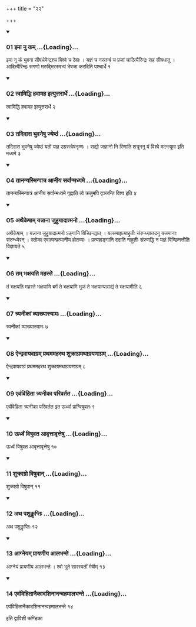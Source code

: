 +++
title = "२२"

+++

<div class="js_include" includetitle="true" newlevelforh1="3" unfilled="" url="/vedAH_yajuH/taittirIyam/sUtram/ApastambaH/shrautam/vishvAsa-prastutiH/21/22/01_imA_nu_kam.md">
<details open><summary><h3>01 इमा नु कम् ...{Loading}...</h3></summary>

इमा नु कं भुवना सीषधेमेन्द्रश्च विश्वे च देवाः । यज्ञं च नस्तन्वं च प्रजां चादित्यैरिन्द्रः सह सीषधातु । आदित्यैरिन्द्रः सगणो मरुद्भिरस्मभ्यं भेषजा करदिति पश्चार्धे १
</details>
</div>

<div class="js_include collapsed" newlevelforh1="4" title="सर्वाष् टीकाः" url="/vedAH_yajuH/taittirIyam/sUtram/ApastambaH/shrautam/sarvASh_TIkAH/21/22/01_imA_nu_kam.md"> </div>



<div class="js_include collapsed" newlevelforh1="4" title="मूलम्" url="/vedAH_yajuH/taittirIyam/sUtram/ApastambaH/shrautam/mUlam/21/22/01_imA_nu_kam.md"> </div>


<div class="js_include" includetitle="true" newlevelforh1="3" unfilled="" url="/vedAH_yajuH/taittirIyam/sUtram/ApastambaH/shrautam/vishvAsa-prastutiH/21/22/02_tvAmiddhi_havAmaha_ityuttarArdhe.md">
<details open><summary><h3>02 त्वामिद्धि हवामह इत्युत्तरार्धे ...{Loading}...</h3></summary>

त्वामिद्धि हवामह इत्युत्तरार्धे २
</details>
</div>

<div class="js_include collapsed" newlevelforh1="4" title="सर्वाष् टीकाः" url="/vedAH_yajuH/taittirIyam/sUtram/ApastambaH/shrautam/sarvASh_TIkAH/21/22/02_tvAmiddhi_havAmaha_ityuttarArdhe.md"> </div>



<div class="js_include collapsed" newlevelforh1="4" title="मूलम्" url="/vedAH_yajuH/taittirIyam/sUtram/ApastambaH/shrautam/mUlam/21/22/02_tvAmiddhi_havAmaha_ityuttarArdhe.md"> </div>


<div class="js_include" includetitle="true" newlevelforh1="3" unfilled="" url="/vedAH_yajuH/taittirIyam/sUtram/ApastambaH/shrautam/vishvAsa-prastutiH/21/22/03_tadidAsa_bhuvaneShu_jyeShThaM.md">
<details open><summary><h3>03 तदिदास भुवनेषु ज्येष्ठं ...{Loading}...</h3></summary>

तदिदास भुवनेषु ज्येष्ठं यतो यज्ञ उग्रस्त्वेषनृम्णः । सद्यो जज्ञानो नि रिणाति शत्रूननु यं विश्वे मदन्त्यूमा इति मध्यमे ३
</details>
</div>

<div class="js_include collapsed" newlevelforh1="4" title="सर्वाष् टीकाः" url="/vedAH_yajuH/taittirIyam/sUtram/ApastambaH/shrautam/sarvASh_TIkAH/21/22/03_tadidAsa_bhuvaneShu_jyeShThaM.md"> </div>



<div class="js_include collapsed" newlevelforh1="4" title="मूलम्" url="/vedAH_yajuH/taittirIyam/sUtram/ApastambaH/shrautam/mUlam/21/22/03_tadidAsa_bhuvaneShu_jyeShThaM.md"> </div>


<div class="js_include" includetitle="true" newlevelforh1="3" unfilled="" url="/vedAH_yajuH/taittirIyam/sUtram/ApastambaH/shrautam/vishvAsa-prastutiH/21/22/04_tAnanyasminpAtra_AnIya_sarvAnmadhyame.md">
<details open><summary><h3>04 तानन्यस्मिन्पात्र आनीय सर्वान्मध्यमे ...{Loading}...</h3></summary>

तानन्यस्मिन्पात्र आनीय सर्वान्मध्यमे गृह्णाति त्वे क्रतुमपि वृञ्जन्ति विश्व इति ४
</details>
</div>

<div class="js_include collapsed" newlevelforh1="4" title="सर्वाष् टीकाः" url="/vedAH_yajuH/taittirIyam/sUtram/ApastambaH/shrautam/sarvASh_TIkAH/21/22/04_tAnanyasminpAtra_AnIya_sarvAnmadhyame.md"> </div>



<div class="js_include collapsed" newlevelforh1="4" title="मूलम्" url="/vedAH_yajuH/taittirIyam/sUtram/ApastambaH/shrautam/mUlam/21/22/04_tAnanyasminpAtra_AnIya_sarvAnmadhyame.md"> </div>


<div class="js_include" includetitle="true" newlevelforh1="3" unfilled="" url="/vedAH_yajuH/taittirIyam/sUtram/ApastambaH/shrautam/vishvAsa-prastutiH/21/22/05_athaikeShAm_yannAnA_juhuyAdAtmano.md">
<details open><summary><h3>05 अथैकेषाम् यन्नाना जुहुयादात्मनो ...{Loading}...</h3></summary>

अथैकेषाम् । यन्नाना जुहुयादात्मनो ऽङ्गानि विच्छिन्द्यात् । यत्समाहृत्याहुतीः संरुन्ध्यात्तदनु यजमानाः संरुन्ध्येरन् । स्तोका एवात्मन्प्रत्यानीय होतव्याः । प्रत्यहाङ्गानि ददाति नाहुतीः संरुणद्धि न यज्ञं विच्छिनत्तीति विज्ञायते ५
</details>
</div>

<div class="js_include collapsed" newlevelforh1="4" title="सर्वाष् टीकाः" url="/vedAH_yajuH/taittirIyam/sUtram/ApastambaH/shrautam/sarvASh_TIkAH/21/22/05_athaikeShAm_yannAnA_juhuyAdAtmano.md"> </div>



<div class="js_include collapsed" newlevelforh1="4" title="मूलम्" url="/vedAH_yajuH/taittirIyam/sUtram/ApastambaH/shrautam/mUlam/21/22/05_athaikeShAm_yannAnA_juhuyAdAtmano.md"> </div>


<div class="js_include" includetitle="true" newlevelforh1="3" unfilled="" url="/vedAH_yajuH/taittirIyam/sUtram/ApastambaH/shrautam/vishvAsa-prastutiH/21/22/06_tam_bhaxayati_mahaste.md">
<details open><summary><h3>06 तम् भक्षयति महस्ते ...{Loading}...</h3></summary>

तं भक्षयति महस्ते भक्षयामि बर्गं ते भक्षयामि भुजं ते भक्षयाम्यन्नाद्यं ते भक्षयामीति ६
</details>
</div>

<div class="js_include collapsed" newlevelforh1="4" title="सर्वाष् टीकाः" url="/vedAH_yajuH/taittirIyam/sUtram/ApastambaH/shrautam/sarvASh_TIkAH/21/22/06_tam_bhaxayati_mahaste.md"> </div>



<div class="js_include collapsed" newlevelforh1="4" title="मूलम्" url="/vedAH_yajuH/taittirIyam/sUtram/ApastambaH/shrautam/mUlam/21/22/06_tam_bhaxayati_mahaste.md"> </div>


<div class="js_include" includetitle="true" newlevelforh1="3" unfilled="" url="/vedAH_yajuH/taittirIyam/sUtram/ApastambaH/shrautam/vishvAsa-prastutiH/21/22/07_tryanIkAM_vyAkhyAsyAmaH.md">
<details open><summary><h3>07 त्र्यनीकां व्याख्यास्यामः ...{Loading}...</h3></summary>

त्र्यनीकां व्याख्यास्यामः ७
</details>
</div>

<div class="js_include collapsed" newlevelforh1="4" title="सर्वाष् टीकाः" url="/vedAH_yajuH/taittirIyam/sUtram/ApastambaH/shrautam/sarvASh_TIkAH/21/22/07_tryanIkAM_vyAkhyAsyAmaH.md"> </div>



<div class="js_include collapsed" newlevelforh1="4" title="मूलम्" url="/vedAH_yajuH/taittirIyam/sUtram/ApastambaH/shrautam/mUlam/21/22/07_tryanIkAM_vyAkhyAsyAmaH.md"> </div>


<div class="js_include" includetitle="true" newlevelforh1="3" unfilled="" url="/vedAH_yajuH/taittirIyam/sUtram/ApastambaH/shrautam/vishvAsa-prastutiH/21/22/08_aindravAyavAgram_prathamamaharatha_shukrAgramathAgrayaNAgram.md">
<details open><summary><h3>08 ऐन्द्रवायवाग्रम् प्रथममहरथ शुक्राग्रमथाग्रयणाग्रम् ...{Loading}...</h3></summary>

ऐन्द्रवायवाग्रं प्रथममहरथ शुक्राग्रमथाग्रयणाग्रम् ८
</details>
</div>

<div class="js_include collapsed" newlevelforh1="4" title="सर्वाष् टीकाः" url="/vedAH_yajuH/taittirIyam/sUtram/ApastambaH/shrautam/sarvASh_TIkAH/21/22/08_aindravAyavAgram_prathamamaharatha_shukrAgramathAgrayaNAgram.md"> </div>



<div class="js_include collapsed" newlevelforh1="4" title="मूलम्" url="/vedAH_yajuH/taittirIyam/sUtram/ApastambaH/shrautam/mUlam/21/22/08_aindravAyavAgram_prathamamaharatha_shukrAgramathAgrayaNAgram.md"> </div>


<div class="js_include" includetitle="true" newlevelforh1="3" unfilled="" url="/vedAH_yajuH/taittirIyam/sUtram/ApastambaH/shrautam/vishvAsa-prastutiH/21/22/09_evaMvihitA_tryanIkA_parivartata.md">
<details open><summary><h3>09 एवंविहिता त्र्यनीका परिवर्तत ...{Loading}...</h3></summary>

एवंविहिता त्र्यनीका परिवर्तत इत ऊर्ध्वा प्राग्विषुवतः ९
</details>
</div>

<div class="js_include collapsed" newlevelforh1="4" title="सर्वाष् टीकाः" url="/vedAH_yajuH/taittirIyam/sUtram/ApastambaH/shrautam/sarvASh_TIkAH/21/22/09_evaMvihitA_tryanIkA_parivartata.md"> </div>



<div class="js_include collapsed" newlevelforh1="4" title="मूलम्" url="/vedAH_yajuH/taittirIyam/sUtram/ApastambaH/shrautam/mUlam/21/22/09_evaMvihitA_tryanIkA_parivartata.md"> </div>


<div class="js_include" includetitle="true" newlevelforh1="3" unfilled="" url="/vedAH_yajuH/taittirIyam/sUtram/ApastambaH/shrautam/vishvAsa-prastutiH/21/22/10_UrdhvaM_viShuvata_AvRttAvRtteShu.md">
<details open><summary><h3>10 ऊर्ध्वं विषुवत आवृत्तावृत्तेषु ...{Loading}...</h3></summary>

ऊर्ध्वं विषुवत आवृत्तावृत्तेषु १०
</details>
</div>

<div class="js_include collapsed" newlevelforh1="4" title="सर्वाष् टीकाः" url="/vedAH_yajuH/taittirIyam/sUtram/ApastambaH/shrautam/sarvASh_TIkAH/21/22/10_UrdhvaM_viShuvata_AvRttAvRtteShu.md"> </div>



<div class="js_include collapsed" newlevelforh1="4" title="मूलम्" url="/vedAH_yajuH/taittirIyam/sUtram/ApastambaH/shrautam/mUlam/21/22/10_UrdhvaM_viShuvata_AvRttAvRtteShu.md"> </div>


<div class="js_include" includetitle="true" newlevelforh1="3" unfilled="" url="/vedAH_yajuH/taittirIyam/sUtram/ApastambaH/shrautam/vishvAsa-prastutiH/21/22/11_shukrAgro_viShuvAn.md">
<details open><summary><h3>11 शुक्राग्रो विषुवान् ...{Loading}...</h3></summary>

शुक्राग्रो विषुवान् ११
</details>
</div>

<div class="js_include collapsed" newlevelforh1="4" title="सर्वाष् टीकाः" url="/vedAH_yajuH/taittirIyam/sUtram/ApastambaH/shrautam/sarvASh_TIkAH/21/22/11_shukrAgro_viShuvAn.md"> </div>



<div class="js_include collapsed" newlevelforh1="4" title="मूलम्" url="/vedAH_yajuH/taittirIyam/sUtram/ApastambaH/shrautam/mUlam/21/22/11_shukrAgro_viShuvAn.md"> </div>


<div class="js_include" includetitle="true" newlevelforh1="3" unfilled="" url="/vedAH_yajuH/taittirIyam/sUtram/ApastambaH/shrautam/vishvAsa-prastutiH/21/22/12_atha_pashukLLiptiH.md">
<details open><summary><h3>12 अथ पशुकॢप्तिः ...{Loading}...</h3></summary>

अथ पशुकॢप्तिः १२
</details>
</div>

<div class="js_include collapsed" newlevelforh1="4" title="सर्वाष् टीकाः" url="/vedAH_yajuH/taittirIyam/sUtram/ApastambaH/shrautam/sarvASh_TIkAH/21/22/12_atha_pashukLLiptiH.md"> </div>



<div class="js_include collapsed" newlevelforh1="4" title="मूलम्" url="/vedAH_yajuH/taittirIyam/sUtram/ApastambaH/shrautam/mUlam/21/22/12_atha_pashukLLiptiH.md"> </div>


<div class="js_include" includetitle="true" newlevelforh1="3" unfilled="" url="/vedAH_yajuH/taittirIyam/sUtram/ApastambaH/shrautam/vishvAsa-prastutiH/21/22/13_Agneyam_prAyaNIya_Alabhante.md">
<details open><summary><h3>13 आग्नेयम् प्रायणीय आलभन्ते ...{Loading}...</h3></summary>

आग्नेयं प्रायणीय आलभन्ते । श्वो भूते सारस्वतीं मेषीम् १३
</details>
</div>

<div class="js_include collapsed" newlevelforh1="4" title="सर्वाष् टीकाः" url="/vedAH_yajuH/taittirIyam/sUtram/ApastambaH/shrautam/sarvASh_TIkAH/21/22/13_Agneyam_prAyaNIya_Alabhante.md"> </div>



<div class="js_include collapsed" newlevelforh1="4" title="मूलम्" url="/vedAH_yajuH/taittirIyam/sUtram/ApastambaH/shrautam/mUlam/21/22/13_Agneyam_prAyaNIya_Alabhante.md"> </div>


<div class="js_include" includetitle="true" newlevelforh1="3" unfilled="" url="/vedAH_yajuH/taittirIyam/sUtram/ApastambaH/shrautam/vishvAsa-prastutiH/21/22/14_evaMvihitAnaikAdashinAnanvahamAlabhante.md">
<details open><summary><h3>14 एवंविहितानैकादशिनानन्वहमालभन्ते ...{Loading}...</h3></summary>

एवंविहितानैकादशिनानन्वहमालभन्ते १४
</details>
</div>

<div class="js_include collapsed" newlevelforh1="4" title="सर्वाष् टीकाः" url="/vedAH_yajuH/taittirIyam/sUtram/ApastambaH/shrautam/sarvASh_TIkAH/21/22/14_evaMvihitAnaikAdashinAnanvahamAlabhante.md"> </div>



<div class="js_include collapsed" newlevelforh1="4" title="मूलम्" url="/vedAH_yajuH/taittirIyam/sUtram/ApastambaH/shrautam/mUlam/21/22/14_evaMvihitAnaikAdashinAnanvahamAlabhante.md"> </div>





  
इति द्वाविंशी कण्डिका 
